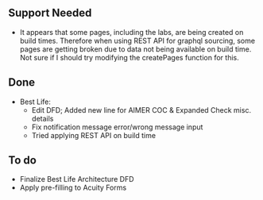 ## Support Needed
  - It appears that some pages, including the labs, are being created on build times. Therefore when using REST API for graphql sourcing, some pages are getting broken due to data not being available on build time. Not sure if I should try modifying the createPages function for this.
## Done
  - Best Life:
    - Edit DFD; Added new line for AIMER COC & Expanded Check misc. details
    - Fix notification message error/wrong message input
    - Tried applying REST API on build time
## To do
  - Finalize Best Life Architecture DFD
  - Apply pre-filling to Acuity Forms